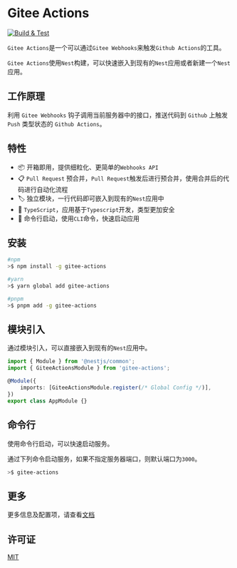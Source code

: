 # Gitee Actions

[![Build & Test](https://github.com/fanhaoyuan/gitee-actions/actions/workflows/ci.yml/badge.svg)](https://github.com/fanhaoyuan/gitee-actions/actions/workflows/ci.yml)

`Gitee Actions`是一个可以通过`Gitee Webhooks`来触发`Github Actions`的工具。

`Gitee Actions`使用`Nest`构建，可以快速嵌入到现有的`Nest`应用或者新建一个`Nest`应用。

## 工作原理

利用 `Gitee Webhooks` 钩子调用当前服务器中的接口，推送代码到 `Github` 上触发 `Push` 类型状态的 `Github Actions`。

## 特性

-   📦 开箱即用，提供细粒化、更简单的`Webhooks API`
-   📋 `Pull Request` 预合并，`Pull Request`触发后进行预合并，使用合并后的代码进行自动化流程
-   🏷 独立模块，一行代码即可嵌入到现有的`Nest`应用中
-   📡 `TypeScript`，应用基于`Typescript`开发，类型更加安全
-   📒 命令行启动，使用`CLI`命令，快速启动应用

## 安装

```bash
#npm
>$ npm install -g gitee-actions

#yarn
>$ yarn global add gitee-actions

#pnpm
>$ pnpm add -g gitee-actions
```

## 模块引入

通过模块引入，可以直接嵌入到现有的`Nest`应用中。

```ts
import { Module } from '@nestjs/common';
import { GiteeActionsModule } from 'gitee-actions';

@Module({
    imports: [GiteeActionsModule.register(/* Global Config */)],
})
export class AppModule {}
```

## 命令行

使用命令行启动，可以快速启动服务。

通过下列命令启动服务，如果不指定服务器端口，则默认端口为`3000`。

```bash
>$ gitee-actions
```

## 更多

更多信息及配置项，请查看[文档](https://fanhaoyuan.github.io/gitee-actions/)

## 许可证

[MIT](./LICENSE)
